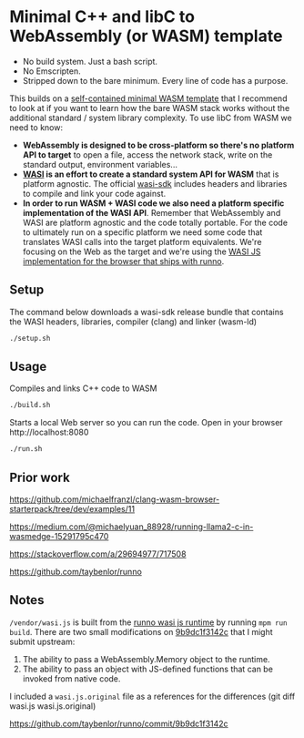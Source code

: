 # Minimal C++ and libC to WebAssembly (or WASM) template

- No build system. Just a bash script.
- No Emscripten. 
- Stripped down to the bare minimum. Every line of code has a purpose.

This builds on a [self-contained minimal WASM template](https://github.com/dmarcos/wasm-minimal) that I recommend to look at if you want to learn how the bare WASM stack works without the additional standard / system library complexity. To use libC from WASM we need to know: 

- **WebAssembly is designed to be cross-platform so there's no platform API to target** to open a file, access the network stack, write on the standard output, environment variables... 
- **[WASI](https://wasi.dev/) is an effort to create a standard system API for WASM** that is platform agnostic. The official [wasi-sdk](https://github.com/WebAssembly/wasi-sdk) includes headers and libraries to compile and link your code against.
- **In order to run WASM + WASI code we also need a platform specific implementation of the WASI API**. Remember that WebAssembly and WASI are platform agnostic and the code totally portable. For the code to ultimately run on a specific platform we need some code that translates WASI calls into the target platform equivalents. We're focusing on the Web as the target and we're using the [WASI JS implementation for the browser that ships with runno](https://github.com/taybenlor/runno/tree/main/packages/wasi).

## Setup

The command below downloads a wasi-sdk release bundle that contains the WASI headers, libraries, compiler (clang) and linker (wasm-ld)

```sh
./setup.sh
```

## Usage

Compiles and links C++ code to WASM

```sh
./build.sh
```

Starts a local Web server so you can run the code. Open in your browser http://localhost:8080 

```sh
./run.sh
```
## Prior work

https://github.com/michaelfranzl/clang-wasm-browser-starterpack/tree/dev/examples/11

https://medium.com/@michaelyuan_88928/running-llama2-c-in-wasmedge-15291795c470

https://stackoverflow.com/a/29694977/717508

https://github.com/taybenlor/runno

## Notes

`/vendor/wasi.js` is built from the [runno wasi js runtime](https://github.com/taybenlor/runno/tree/main/packages/wasi) by running `mpm run build`. There are two small modifications on [9b9dc1f3142c](https://github.com/taybenlor/runno/commit/9b9dc1f3142c) that I might submit upstream:

1. The ability to pass a WebAssembly.Memory object to the runtime. 
2. The ability to pass an object with JS-defined functions that can be invoked from native code.

I included a `wasi.js.original` file as a references for the differences (git diff wasi.js wasi.js.original)

https://github.com/taybenlor/runno/commit/9b9dc1f3142c

